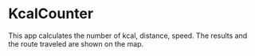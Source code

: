 # KcalCounter
This app calculates the number of kcal, distance, speed. The results and the route traveled are shown on the map.
